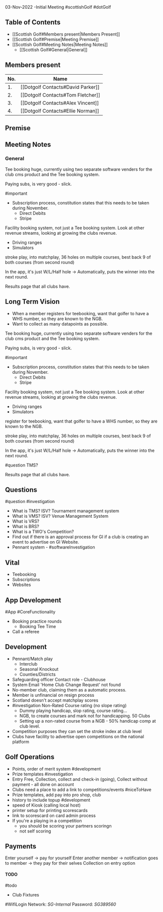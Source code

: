 03-Nov-2022 -Initial Meeting 
#scottishGolf #dotGolf 

## Table of Contents 
- [[Scottish Golf#Members present|Members Present]]
- [[Scottish Golf#Premise|Meeting Premise]]
- [[Scottish Golf#Meeting Notes|Meeting Notes]]
	- [[Scottish Golf#General|General]]


## Members present
| No.  | Name | 
| ----  | ----- |
| 1.  | [[Dotgolf Contacts#David Parker]] | 
| 2.  | [[Dotgolf Contacts#Tom Fletcher]] | 
| 3.  | [[Dotgolf Contacts#Alex Vincent]] | 
| 4.  | [[Dotgolf Contacts#Ellie Norman]] | 


## Premise


## Meeting Notes

### General

Tee booking huge, currently using two separate software venders for the club cms product and the Tee booking system. 

Paying subs, is very good  - slick. 

#important 
- Subscription process, constitution states that this needs to be taken during November. 
	- Direct Debits
	- Stripe

Facility booking system, not just a Tee booking system. Look at other revenue streams, looking at growing the clubs revenue.
- Driving ranges
- Simulators


stroke play, into matchplay, 36 holes on multiple courses, best back 9 of both courses (from second round)

In the app, it's just W/L/Half hole
-> Automatically, puts the winner into the next round.

Results page that all clubs have. 

## Long Term Vision
- When a member registers for teebooking, want that golfer to have a WHS number, so they are known to the NGB.
- Want to collect as many datapoints as possible. 


Tee booking huge, currently using two separate software venders for the club cms product and the Tee booking system. 

Paying subs, is very good  - slick. 

#important 
- Subscription process, constitution states that this needs to be taken during November. 
	- Direct Debits
	- Stripe

Facility booking system, not just a Tee booking system. Look at other revenue streams, looking at growing the clubs revenue.
- Driving ranges
- Simulators

register for teebooking, want that golfer to have a WHS number, so they are known to the NGB.

stroke play, into matchplay, 36 holes on multiple courses, best back 9 of both courses (from second round)

In the app, it's just W/L/Half hole
-> Automatically, puts the winner into the next round.

#question TMS?

Results page that all clubs have. 

## Questions
#question #investigation 
- What is TMS? ISV? Tournament management system
- What is VMS? ISV? Venue Management System
- What is VRS? 
- What is BRS?
- What is a TWO's Competition? 
- Find out if there is an approval process for GI if a club is creating an event to advertise on GI Website.
- Pennant system - #softwareInvestigation 

## Vital

- Teebooking
- Subscriptions
- Websites

## App Development
#App #CoreFunctionality
- Booking practice rounds
	- Booking Tee Time
- Call a referee


## Development
- Pennant/Match play
	- Interclub
	- Seasonal Knockout
	- Counties/Districts
- Safeguarding officer Contact role - Clubhouse
- System Email 'Home Club Change Request' not found
- No-member club, claiming them as a automatic process.
- Member is unfinancial on resign process
- Scotland doesn't accept matchplay scores
- #investigation Non-Rated Course rating (no slope rating)
	- Dummy playing handicap, slop rating, course rating...
	- NGB, to create courses and mark not for handicapping. 50 Clubs
	- Setting up a non-rated course from a NGB - 50% handicap comp at club level.
- Competition purposes they can set the stroke index at club level
- Clubs have facility to advertise open competitions on the national platform


## Golf Operations
- Points, order of merit system #development
- Prize templates #investigation 
- Entry Free, Collection, collect and check-in (going), Collect without payment - all done on account
- Clubs need a place to add a link to competitions/events #niceToHave
-  Prize templates, add pay into pro shop, club
- history to include topup #development 
- speed of Kiosk (calling local host)
- printer setup for printing scorescards
- link to scorescard on card admin process
- If you're a playing in a competition
	- you should be scoring your partners scoringn
	- not self scoring

## Payments
Enter yourself -> pay for yourself 
Enter another member -> notification goes to member -> they pay for their selves
Collection on entry option


#### TODO
#todo 
- Club Fixtures

#WifiLogin
Network: *SG-Internal*
Password: *SG389560*